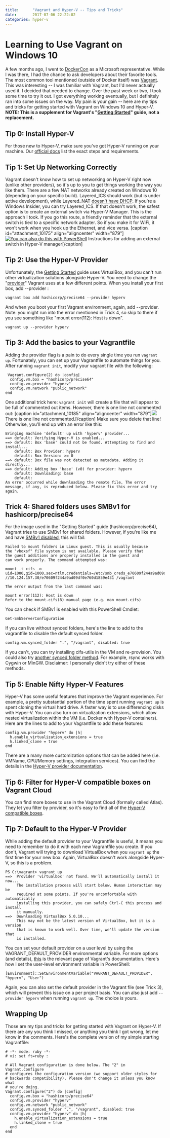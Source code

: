 ```yaml
---
title:      "Vagrant and Hyper-V -- Tips and Tricks"
date:       2017-07-06 22:22:02
categories: hyper-v
---
```

# Learning to Use Vagrant on Windows 10

A few months ago, I went to [DockerCon](https://2017.dockercon.com/) as a Microsoft representative. While I was there, I had the chance to ask developers about their favorite tools. The most common tool mentioned (outside of Docker itself) was [Vagrant](https://www.vagrantup.com/). This was interesting -- I was familiar with Vagrant, but I'd never actually used it. I decided that needed to change. Over the past week or two, I took some time to try it out. I got everything working eventually, but I definitely ran into some issues on the way. My pain is your gain -- here are my tips and tricks for getting started with Vagrant on Windows 10 and Hyper-V. **NOTE: This is a supplement for Vagrant's "[Getting Started](https://www.vagrantup.com/intro/getting-started/index.html)" guide, not a replacement.**

## Tip 0: Install Hyper-V

For those new to Hyper-V, make sure you've got Hyper-V running on your machine. Our [official docs](https://docs.microsoft.com/virtualization/hyper-v-on-windows/quick-start/enable-hyper-v) list the exact steps and requirements. 

## Tip 1: Set Up Networking Correctly

Vagrant doesn't know how to set up networking on Hyper-V right now (unlike other providers), so it's up to you to get things working the way you like them. There are a few NAT networks already created on Windows 10 (depending on your specific build). Layered_ICS should work (but is under active development), while Layered_NAT [doesn't have DHCP](https://github.com/mitchellh/vagrant/issues/8573). If you're a Windows Insider, you can try Layered_ICS. If that doesn't work, the safest option is to create an external switch via Hyper-V Manager. This is the approach I took. If you go this route, a friendly reminder that the external switch is tied to a specific network adapter. So if you make it for WiFi, it won't work when you hook up the Ethernet, and vice versa. [caption id="attachment_10175" align="aligncenter" width="879"][![You can also do this with PowerShell](https://msdnshared.blob.core.windows.net/media/2017/07/New-vSwitch-Vagrant-Blog1-1024x606.png)](https://msdnshared.blob.core.windows.net/media/2017/07/New-vSwitch-Vagrant-Blog1.png) Instructions for adding an external switch in Hyper-V manager[/caption] 

## Tip 2: Use the Hyper-V Provider

Unfortunately, the [Getting Started](https://www.vagrantup.com/intro/getting-started/index.html) guide uses VirtualBox, and you can't run other virtualization solutions alongside Hyper-V. You need to change the "[provider](https://www.vagrantup.com/intro/getting-started/providers.html)" Vagrant uses at a few different points. When you install your first box, add --provider : 
    
    
    vagrant box add hashicorp/precise64 --provider hyperv
    

And when you boot your first Vagrant environment, again, add --provider. Note: you might run into the error mentioned in Trick 4, so skip to there if you see something like "mount error(112): Host is down". 
    
    
    vagrant up --provider hyperv
    

## Tip 3: Add the basics to your Vagrantfile

Adding the provider flag is a pain to do every single time you run `vagrant up`. Fortunately, you can set up your Vagrantfile to automate things for you. After running `vagrant init`, modify your vagrant file with the following: 
    
    
     Vagrant.configure(2) do |config|  
      config.vm.box = "hashicorp/precise64"
      config.vm.provider "hyperv"
      config.vm.network "public_network"
    end

One additional trick here: `vagrant init` will create a file that will appear to be full of commented out items. However, there is one line not commented out: [caption id="attachment_10185" align="aligncenter" width="879"][![](https://msdnshared.blob.core.windows.net/media/2017/07/VagrantFile_Blog-1024x784.png)](https://msdnshared.blob.core.windows.net/media/2017/07/VagrantFile_Blog.png) There is one line not commented.[/caption] Make sure you delete that line! Otherwise, you'll end up with an error like this: 
    
    
    Bringing machine 'default' up with 'hyperv' provider...
    ==> default: Verifying Hyper-V is enabled...
    ==> default: Box 'base' could not be found. Attempting to find and install...
        default: Box Provider: hyperv
        default: Box Version: >= 0
    ==> default: Box file was not detected as metadata. Adding it directly...
    ==> default: Adding box 'base' (v0) for provider: hyperv
        default: Downloading: base
        default:
    An error occurred while downloading the remote file. The error
    message, if any, is reproduced below. Please fix this error and try
    again.
    

## Trick 4: Shared folders uses SMBv1 for hashicorp/precise64

For the image used in the "Getting Started" guide (hashicorp/precise64), Vagrant tries to use SMBv1 for shared folders. However, if you're like me and have [SMBv1 disabled](https://blogs.technet.microsoft.com/filecab/2016/09/16/stop-using-smb1/), this will fail: 
    
    
    Failed to mount folders in Linux guest. This is usually because
    the "vboxsf" file system is not available. Please verify that
    the guest additions are properly installed in the guest and
    can work properly. The command attempted was:
    
    mount -t cifs -o uid=1000,gid=1000,sec=ntlm,credentials=/etc/smb_creds_e70609f244a9ad09df0e760d1859e431 //10.124.157.30/e70609f244a9ad09df0e760d1859e431 /vagrant
    
    The error output from the last command was:
    
    mount error(112): Host is down
    Refer to the mount.cifs(8) manual page (e.g. man mount.cifs)
    

You can check if SMBv1 is enabled with this PowerShell Cmdlet: 
    
    
    Get-SmbServerConfiguration
    

If you can live without synced folders, here's the line to add to the vagrantfile to disable the default synced folder. 
    
    
    config.vm.synced_folder ".", "/vagrant", disabled: true

If you can't, you can try installing cifs-utils in the VM and re-provision. You could also try [another synced folder method](https://www.vagrantup.com/docs/synced-folders/). For example, rsync works with Cygwin or MinGW. Disclaimer: I personally didn't try either of these methods. 

## Tip 5: Enable Nifty Hyper-V Features

Hyper-V has some useful features that improve the Vagrant experience. For example, a pretty substantial portion of the time spent running `vagrant up` is spent cloning the virtual hard drive. A faster way is to use differencing disks with Hyper-V. You can also turn on virtualization extensions, which allow nested virtualization within the VM (i.e. Docker with Hyper-V containers). Here are the lines to add to your Vagrantfile to add these features: 
    
    
    config.vm.provider "hyperv" do |h|
      h.enable_virtualization_extensions = true
      h.linked_clone = true
    end

There are a many more customization options that can be added here (i.e. VMName, CPU/Memory settings, integration services). You can find the details in the [Hyper-V provider documentation](https://www.vagrantup.com/docs/hyperv/configuration.html). 

## Tip 6: Filter for Hyper-V compatible boxes on Vagrant Cloud

You can find more boxes to use in the Vagrant Cloud (formally called Atlas). They let you filter by provider, so it's easy to find all of the [Hyper-V compatible boxes](https://app.vagrantup.com/boxes/search?provider=hyperv). 

## Tip 7: Default to the Hyper-V Provider

While adding the default provider to your Vagrantfile is useful, it means you need to remember to do it with each new Vagrantfile you create. If you don't, Vagrant will trying to download VirtualBox when you `vagrant up` the first time for your new box. Again, VirtualBox doesn't work alongside Hyper-V, so this is a problem. 
    
    
    PS C:\vagrant> vagrant up
    ==>  Provider 'virtualbox' not found. We'll automatically install it now...
         The installation process will start below. Human interaction may be
         required at some points. If you're uncomfortable with automatically
         installing this provider, you can safely Ctrl-C this process and install
         it manually.
    ==>  Downloading VirtualBox 5.0.10...
         This may not be the latest version of VirtualBox, but it is a version
         that is known to work well. Over time, we'll update the version that
         is installed.
    

You can set your default provider on a user level by using the VAGRANT_DEFAULT_PROVIDER environmental variable. For more options (and details), [this](https://www.vagrantup.com/docs/providers/basic_usage.html) is the relevant page of Vagrant's documentation. Here's how I set the user-level environment variable in PowerShell: 
    
    
    [Environment]::SetEnvironmentVariable("VAGRANT_DEFAULT_PROVIDER", "hyperv", "User")
    

Again, you can also set the default provider in the Vagrant file (see Trick 3), which will prevent this issue on a per project basis. You can also just add `--provider hyperv` when running `vagrant up`. The choice is yours. 

## Wrapping Up

Those are my tips and tricks for getting started with Vagrant on Hyper-V. If there are any you think I missed, or anything you think I got wrong, let me know in the comments. Here's the complete version of my simple starting Vagrantfile: 
    
    
    # -*- mode: ruby -*-
    # vi: set ft=ruby :
    
    # All Vagrant configuration is done below. The "2" in Vagrant.configure
    # configures the configuration version (we support older styles for
    # backwards compatibility). Please don't change it unless you know what
    # you're doing.
    Vagrant.configure("2") do |config|
      config.vm.box = "hashicorp/precise64"
      config.vm.provider "hyperv"
      config.vm.network "public_network"
      config.vm.synced_folder ".", "/vagrant", disabled: true
      config.vm.provider "hyperv" do |h|
        h.enable_virtualization_extensions = true
        h.linked_clone = true
      end
    end

